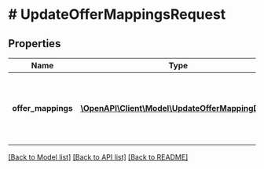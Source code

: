 # # UpdateOfferMappingsRequest

## Properties

Name | Type | Description | Notes
------------ | ------------- | ------------- | -------------
**offer_mappings** | [**\OpenAPI\Client\Model\UpdateOfferMappingDTO[]**](UpdateOfferMappingDTO.md) | Перечень товаров, которые нужно добавить или обновить. |

[[Back to Model list]](../../README.md#models) [[Back to API list]](../../README.md#endpoints) [[Back to README]](../../README.md)
